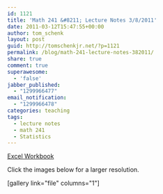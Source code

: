 ```yaml
---
id: 1121
title: 'Math 241 &#8211; Lecture Notes 3/8/2011'
date: 2011-03-12T15:47:55+00:00
author: tom_schenk
layout: post
guid: http://tomschenkjr.net/?p=1121
permalink: /blog/math-241-lecture-notes-382011/
share: true
comment: true
superawesome:
  - 'false'
jabber_published:
  - "1299966477"
email_notification:
  - "1299966478"
categories: teaching 
tags:
  - lecture notes
  - math 241
  - Statistics
---
```

<!--more-->

<a href="http://tomschenkjr.net/wordpress/wp-content/uploads/2011/03/2011-03-08-excel-workbook.xlsx">Excel Workbook</a>

Click the images below for a larger resolution.

[gallery link="file" columns="1"]